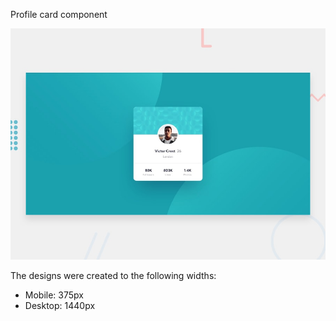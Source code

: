 Profile card component

![Design preview for the Profile card component coding challenge](./design/desktop-preview.jpg)

The designs were created to the following widths:

- Mobile: 375px
- Desktop: 1440px

